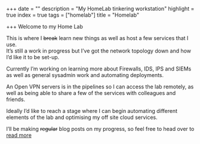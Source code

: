 +++
date = ""
description = "My HomeLab tinkering workstation"
highlight = true
index = true
tags = ["homelab"]
title = "Homelab"

+++
Welcome to my Home Lab

This is where I ~~break~~ learn new things as well as host a few services that I use.  
It’s still a work in progress but I’ve got the network topology down and how I’d like it to be set-up.

Currently I’m working on learning more about Firewalls, IDS, IPS and SIEMs as well as general sysadmin work and automating deployments.

An Open VPN servers is in the pipelines so I can access the lab remotely, as well as being able to share a few of the services with colleagues and friends.

Ideally I’d like to reach a stage where I can begin automating different elements of the lab and optimising my off site cloud services.

I’ll be making ~~regular~~ blog posts on my progress, so feel free to head over to [read more](https://whoishou.com/blog/)